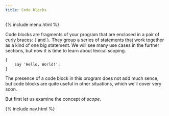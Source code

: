 ```yaml
---
title: Code blocks
---
```


{% include menu.html %}

Code blocks are fragments of your program that are enclosed in a pair of curly braces: `{` and `}`. They group a series of statements that work together as a kind of one big statement. We will see many use cases in the further sections, but now it is time to learn about lexical scoping.

    {
        say 'Hello, World!';
    }

The presence of a code block in this program does not add much sence, but code blocks are quite useful in other situations, which we’ll cover very soon.

But first let us examine the concept of _scope_.

{% include nav.html %}
